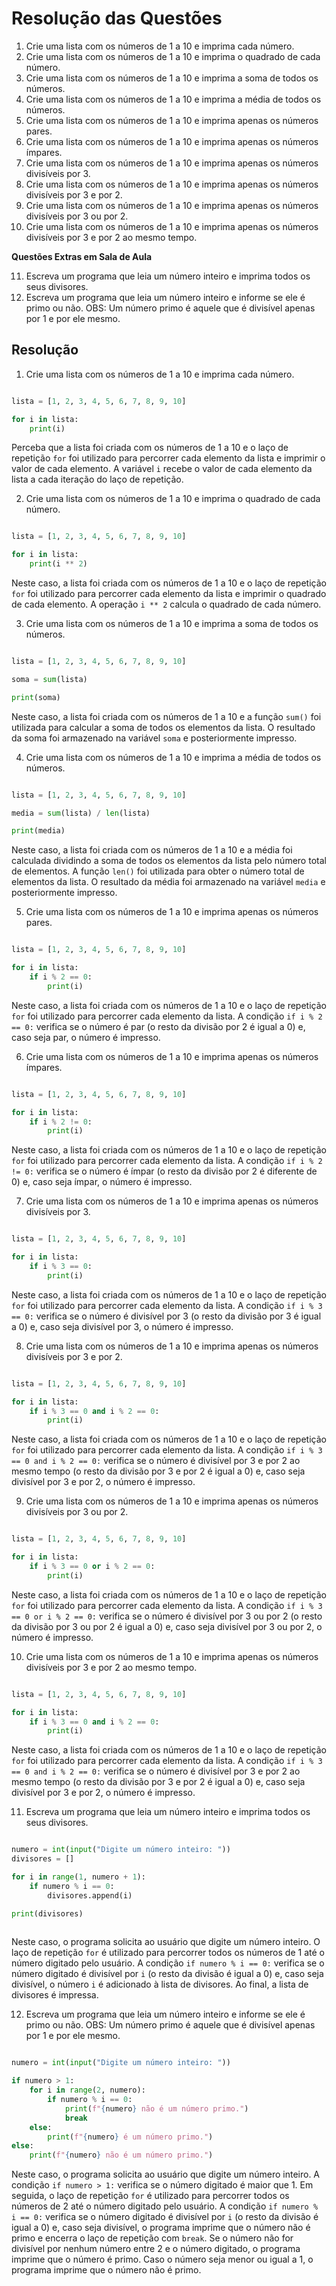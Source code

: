 # Resolução das Questões

1. Crie uma lista com os números de 1 a 10 e imprima cada número.
2. Crie uma lista com os números de 1 a 10 e imprima o quadrado de cada número.
3. Crie uma lista com os números de 1 a 10 e imprima a soma de todos os números.
4. Crie uma lista com os números de 1 a 10 e imprima a média de todos os números.
5. Crie uma lista com os números de 1 a 10 e imprima apenas os números pares.
6. Crie uma lista com os números de 1 a 10 e imprima apenas os números ímpares.
7. Crie uma lista com os números de 1 a 10 e imprima apenas os números divisíveis por 3.
8. Crie uma lista com os números de 1 a 10 e imprima apenas os números divisíveis por 3 e por 2.
9. Crie uma lista com os números de 1 a 10 e imprima apenas os números divisíveis por 3 ou por 2.
10. Crie uma lista com os números de 1 a 10 e imprima apenas os números divisíveis por 3 e por 2 ao mesmo tempo.

**Questões Extras em Sala de Aula**

11. Escreva um programa que leia um número inteiro e imprima todos os seus divisores.
12. Escreva um programa que leia um número inteiro e informe se ele é primo ou não. OBS: Um número primo é aquele que é divisível apenas por 1 e por ele mesmo.

## Resolução

1. Crie uma lista com os números de 1 a 10 e imprima cada número.

```python

lista = [1, 2, 3, 4, 5, 6, 7, 8, 9, 10]

for i in lista:
    print(i)

```
Perceba que a lista foi criada com os números de 1 a 10 e o laço de repetição `for` foi utilizado para percorrer cada elemento da lista e imprimir o valor de cada elemento. A variável `i` recebe o valor de cada elemento da lista a cada iteração do laço de repetição.

2. Crie uma lista com os números de 1 a 10 e imprima o quadrado de cada número.

```python

lista = [1, 2, 3, 4, 5, 6, 7, 8, 9, 10]

for i in lista:
    print(i ** 2)

```

Neste caso, a lista foi criada com os números de 1 a 10 e o laço de repetição `for` foi utilizado para percorrer cada elemento da lista e imprimir o quadrado de cada elemento. A operação `i ** 2` calcula o quadrado de cada número.

3. Crie uma lista com os números de 1 a 10 e imprima a soma de todos os números.

```python

lista = [1, 2, 3, 4, 5, 6, 7, 8, 9, 10]

soma = sum(lista)

print(soma)

```

Neste caso, a lista foi criada com os números de 1 a 10 e a função `sum()` foi utilizada para calcular a soma de todos os elementos da lista. O resultado da soma foi armazenado na variável `soma` e posteriormente impresso. 

4. Crie uma lista com os números de 1 a 10 e imprima a média de todos os números.

```python

lista = [1, 2, 3, 4, 5, 6, 7, 8, 9, 10]

media = sum(lista) / len(lista)

print(media)

```

Neste caso, a lista foi criada com os números de 1 a 10 e a média foi calculada dividindo a soma de todos os elementos da lista pelo número total de elementos. A função `len()` foi utilizada para obter o número total de elementos da lista. O resultado da média foi armazenado na variável `media` e posteriormente impresso.

5. Crie uma lista com os números de 1 a 10 e imprima apenas os números pares.

```python

lista = [1, 2, 3, 4, 5, 6, 7, 8, 9, 10]

for i in lista:
    if i % 2 == 0:
        print(i)

```

Neste caso, a lista foi criada com os números de 1 a 10 e o laço de repetição `for` foi utilizado para percorrer cada elemento da lista. A condição `if i % 2 == 0:` verifica se o número é par (o resto da divisão por 2 é igual a 0) e, caso seja par, o número é impresso.

6. Crie uma lista com os números de 1 a 10 e imprima apenas os números ímpares.

```python

lista = [1, 2, 3, 4, 5, 6, 7, 8, 9, 10]

for i in lista:
    if i % 2 != 0:
        print(i)

```

Neste caso, a lista foi criada com os números de 1 a 10 e o laço de repetição `for` foi utilizado para percorrer cada elemento da lista. A condição `if i % 2 != 0:` verifica se o número é ímpar (o resto da divisão por 2 é diferente de 0) e, caso seja ímpar, o número é impresso.

7. Crie uma lista com os números de 1 a 10 e imprima apenas os números divisíveis por 3.

```python

lista = [1, 2, 3, 4, 5, 6, 7, 8, 9, 10]

for i in lista:
    if i % 3 == 0:
        print(i)

```

Neste caso, a lista foi criada com os números de 1 a 10 e o laço de repetição `for` foi utilizado para percorrer cada elemento da lista. A condição `if i % 3 == 0:` verifica se o número é divisível por 3 (o resto da divisão por 3 é igual a 0) e, caso seja divisível por 3, o número é impresso.

8. Crie uma lista com os números de 1 a 10 e imprima apenas os números divisíveis por 3 e por 2.

```python

lista = [1, 2, 3, 4, 5, 6, 7, 8, 9, 10]

for i in lista:
    if i % 3 == 0 and i % 2 == 0:
        print(i)

```

Neste caso, a lista foi criada com os números de 1 a 10 e o laço de repetição `for` foi utilizado para percorrer cada elemento da lista. A condição `if i % 3 == 0 and i % 2 == 0:` verifica se o número é divisível por 3 e por 2 ao mesmo tempo (o resto da divisão por 3 e por 2 é igual a 0) e, caso seja divisível por 3 e por 2, o número é impresso.

9. Crie uma lista com os números de 1 a 10 e imprima apenas os números divisíveis por 3 ou por 2.

```python

lista = [1, 2, 3, 4, 5, 6, 7, 8, 9, 10]

for i in lista:
    if i % 3 == 0 or i % 2 == 0:
        print(i)

```

Neste caso, a lista foi criada com os números de 1 a 10 e o laço de repetição `for` foi utilizado para percorrer cada elemento da lista. A condição `if i % 3 == 0 or i % 2 == 0:` verifica se o número é divisível por 3 ou por 2 (o resto da divisão por 3 ou por 2 é igual a 0) e, caso seja divisível por 3 ou por 2, o número é impresso.

10. Crie uma lista com os números de 1 a 10 e imprima apenas os números divisíveis por 3 e por 2 ao mesmo tempo.

```python

lista = [1, 2, 3, 4, 5, 6, 7, 8, 9, 10]

for i in lista:
    if i % 3 == 0 and i % 2 == 0:
        print(i)

```

Neste caso, a lista foi criada com os números de 1 a 10 e o laço de repetição `for` foi utilizado para percorrer cada elemento da lista. A condição `if i % 3 == 0 and i % 2 == 0:` verifica se o número é divisível por 3 e por 2 ao mesmo tempo (o resto da divisão por 3 e por 2 é igual a 0) e, caso seja divisível por 3 e por 2, o número é impresso.

11. Escreva um programa que leia um número inteiro e imprima todos os seus divisores.

```python

numero = int(input("Digite um número inteiro: "))
divisores = []

for i in range(1, numero + 1):
    if numero % i == 0:
        divisores.append(i)

print(divisores)
    
```

Neste caso, o programa solicita ao usuário que digite um número inteiro. O laço de repetição `for` é utilizado para percorrer todos os números de 1 até o número digitado pelo usuário. A condição `if numero % i == 0:` verifica se o número digitado é divisível por `i` (o resto da divisão é igual a 0) e, caso seja divisível, o número `i` é adicionado à lista de divisores. Ao final, a lista de divisores é impressa.

12. Escreva um programa que leia um número inteiro e informe se ele é primo ou não. OBS: Um número primo é aquele que é divisível apenas por 1 e por ele mesmo.

```python

numero = int(input("Digite um número inteiro: "))

if numero > 1:
    for i in range(2, numero):
        if numero % i == 0:
            print(f"{numero} não é um número primo.")
            break
    else:
        print(f"{numero} é um número primo.")
else:
    print(f"{numero} não é um número primo.")

```

Neste caso, o programa solicita ao usuário que digite um número inteiro. A condição `if numero > 1:` verifica se o número digitado é maior que 1. Em seguida, o laço de repetição `for` é utilizado para percorrer todos os números de 2 até o número digitado pelo usuário. A condição `if numero % i == 0:` verifica se o número digitado é divisível por `i` (o resto da divisão é igual a 0) e, caso seja divisível, o programa imprime que o número não é primo e encerra o laço de repetição com `break`. Se o número não for divisível por nenhum número entre 2 e o número digitado, o programa imprime que o número é primo. Caso o número seja menor ou igual a 1, o programa imprime que o número não é primo.